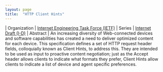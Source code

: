 ```yaml
---
layout: page
title:  "HTTP Client Hints"
---
```


| Organization | [Internet Engineering Task Force (IETF)](..)
| Series | [Internet Draft (I-D)](..)
| Abstract | An increasing diversity of Web-connected devices and software capabilities has created a need to deliver optimized content for each device. This specification defines a set of HTTP request header fields, colloquially known as Client Hints, to address this. They are intended to be used as input to proactive content negotiation; just as the Accept header allows clients to indicate what formats they prefer, Client Hints allow clients to indicate a list of device and agent specific preferences.